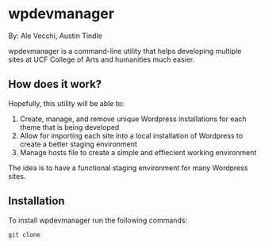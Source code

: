 # wpdevmanager
By: Ale Vecchi, Austin Tindle

wpdevmanager is a command-line utility that helps developing multiple sites at UCF College of Arts and humanities much easier.

## How does it work?
Hopefully, this utility will be able to:

<ol>
  <li>Create, manage, and remove unique Wordpress installations for each theme that is being developed</li>
  <li>Allow for importing each site into a local installation of Wordpress to create a better staging environment</li>
  <li>Manage hosts file to create a simple and effiecient working environment</li>
</ol>

The idea is to have a functional staging environment for many Wordpress sites.

## Installation

To install wpdevmanager run the following commands:
<pre><code>git clone </code></pre>
